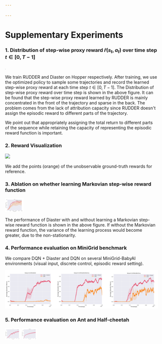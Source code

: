 ```yaml
---

---
```


# Supplementary Experiments

### 1. Distribution of step-wise proxy reward $\hat{r}(s_t,a_t)$ over time step $t\in[0, T-1]$

 <img src="figs/r_vs_t.png" alt="r_vs_t" style="zoom:6%;"/>

We train RUDDER and Diaster on Hopper respectively. After training, we use the optimized policy to sample some trajectories and record the learned step-wise proxy reward at each time step $t\in[0, T-1]$. The Distribution of step-wise proxy reward over time step is shown in the above figure. It can be found that the step-wise proxy reward learned by RUDDER is mainly concentrated in the front of the trajectory and sparse in the back. The problem comes from the lack of attribution capacity since RUDDER doesn't assign the episodic reward to different parts of the trajectory. 

We point out that appropriately assigning the total return to different parts of the sequence while retaining the capacity of representing the episodic reward function is important.



### 2. Reward Visualization

![](figs/reward.png)

We add the points (orange) of the unobservable ground-truth rewards for reference.



### 3. Ablation on whether learning Markovian step-wise reward function

<img src="figs/ablation.png" style="zoom: 6%;" />

The performance of Diaster with and without learning a Markovian step-wise reward function is shown in the above figure. If without the Markovian reward function, the variance of the learning process would become greater, due to the non-stationarity.



### 4. Performance evaluation on MiniGrid benchmark

We compare DQN + Diaster and DQN on several MiniGrid-BabyAI environments (visual input, discrete control, episodic reward setting).

![](figs/babyai.png)



### 5. Performance evaluation on Ant and Half-cheetah

<img src="figs/ant.png" style="zoom:5%;" />

<img src="figs/halfcheetah.png" style="zoom:5%;" />
